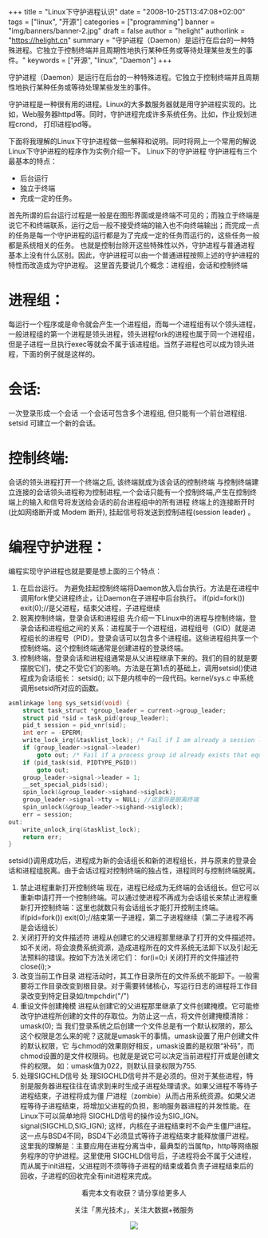 +++
title = "Linux下守护进程认识"
date = "2008-10-25T13:47:08+02:00"
tags = ["linux", "开源"]
categories = ["programming"]
banner = "img/banners/banner-2.jpg"
draft = false
author = "helight"
authorlink = "https://helight.cn"
summary = "守护进程（Daemon）是运行在后台的一种特殊进程。它独立于控制终端并且周期性地执行某种任务或等待处理某些发生的事件。"
keywords = ["开源", "linux", "Daemon"]
+++

守护进程（Daemon）是运行在后台的一种特殊进程。它独立于控制终端并且周期性地执行某种任务或等待处理某些发生的事件。

守护进程是一种很有用的进程。Linux的大多数服务器就是用守护进程实现的。比如，Web服务器httpd等。同时，守护进程完成许多系统任务。比如，作业规划进程crond， 打印进程lpd等。

下面将我理解的Linux下守护进程做一些解释和说明。同时将网上一个常用的解说Linux下守护进程的程序作为实例介绍一下。 Linux下的守护进程 守护进程有三个最基本的特点：
* 后台运行
* 独立于终端
* 完成一定的任务。 

首先所谓的后台运行过程是一般是在图形界面或是终端不可见的；而独立于终端是说它不和终端联系，运行之后一般不接受终端的输入也不向终端输出；而完成一点的任务是每一个守护进程的运行都是为了完成一定的任务而运行的，这些任务一般都是系统相关的任务。 也就是控制台除开这些特殊性以外，守护进程与普通进程基本上没有什么区别。因此，守护进程可以由一个普通进程按照上述的守护进程的特性而改造成为守护进程。 这里首先要说几个概念：进程组，会话和控制终端 

# 进程组：

每运行一个程序或是命令就会产生一个进程组，而每一个进程组有以个领头进程，一般进程组的第一个进程是领头进程，领头进程fork的进程也属于同一个进程组，但是子进程一旦执行exec等就会不属于该进程组。当然子进程也可以成为领头进程，下面的例子就是这样的。 

# 会话:
一次登录形成一个会话 一个会话可包含多个进程组, 但只能有一个前台进程组. setsid 可建立一个新的会话。

# 控制终端:
会话的领头进程打开一个终端之后, 该终端就成为该会话的控制终端 与控制终端建立连接的会话领头进程称为控制进程,一个会话只能有一个控制终端,产生在控制终端上的输入和信号将发送给会话的前台进程组中的所有进程 终端上的连接断开时 (比如网络断开或 Modem 断开), 挂起信号将发送到控制进程(session leader) 。

# 编程守护进程： 
编程实现守护进程也就是要是想上面的三个特点： 
1. 在后台运行。 为避免挂起控制终端将Daemon放入后台执行。方法是在进程中调用fork使父进程终止，让Daemon在子进程中后台执行。 if(pid=fork()) exit(0);//是父进程，结束父进程，子进程继续 
2. 脱离控制终端，登录会话和进程组 先介绍一下Linux中的进程与控制终端，登录会话和进程组之间的关系：进程属于一个进程组，进程组号（GID）就是进程组长的进程号（PID）。登录会话可以包含多个进程组。这些进程组共享一个控制终端。这个控制终端通常是创建进程的登录终端。 
3. 控制终端，登录会话和进程组通常是从父进程继承下来的。我们的目的就是要摆脱它们，使之不受它们的影响。方法是在第1点的基础上，调用setsid()使进程成为会话组长： setsid(); 以下是内核中的一段代码。kernel/sys.c 中系统调用setsid所对应的函数。 
``` c
asmlinkage long sys_setsid(void) {
    struct task_struct *group_leader = current->group_leader; 
    struct pid *sid = task_pid(group_leader); 
    pid_t session = pid_vnr(sid); 
    int err = -EPERM; 
    write_lock_irq(&tasklist_lock); /* Fail if I am already a session leader */ 
    if (group_leader->signal->leader) 
        goto out; /* Fail if a process group id already exists that equals the * proposed session id. */ 
    if (pid_task(sid, PIDTYPE_PGID)) 
        goto out; 
    group_leader->signal->leader = 1; 
    __set_special_pids(sid); 
    spin_lock(&group_leader->sighand->siglock); 
    group_leader->signal->tty = NULL; //这里将是脱离终端 
    spin_unlock(&group_leader->sighand->siglock); 
    err = session; 
out: 
    write_unlock_irq(&tasklist_lock); 
    return err; 
}
```
setsid()调用成功后，进程成为新的会话组长和新的进程组长，并与原来的登录会话和进程组脱离。由于会话过程对控制终端的独占性，进程同时与控制终端脱离。 

1. 禁止进程重新打开控制终端 现在，进程已经成为无终端的会话组长。但它可以重新申请打开一个控制终端。可以通过使进程不再成为会话组长来禁止进程重新打开控制终端：这里也就数只有会话组长才能打开控制主终端。 if(pid=fork()) exit(0);//结束第一子进程，第二子进程继续（第二子进程不再是会话组长） 
2. 关闭打开的文件描述符 进程从创建它的父进程那里继承了打开的文件描述符。如不关闭，将会浪费系统资源，造成进程所在的文件系统无法卸下以及引起无法预料的错误。按如下方法关闭它们： for(i=0;i 关闭打开的文件描述符close(i);> 
3. 改变当前工作目录 进程活动时，其工作目录所在的文件系统不能卸下。一般需要将工作目录改变到根目录。对于需要转储核心，写运行日志的进程将工作目录改变到特定目录如/tmpchdir(\"/\") 
4. 重设文件创建掩模 进程从创建它的父进程那里继承了文件创建掩模。它可能修改守护进程所创建的文件的存取位。为防止这一点，将文件创建掩模清除：umask(0); 当 我们登录系统之后创建一个文件总是有一个默认权限的，那么这个权限是怎么来的呢？这就是umask干的事情。umask设置了用户创建文件的默认权限，它 与chmod的效果刚好相反，umask设置的是权限“补码”，而chmod设置的是文件权限码。也就是是说它可以决定当前进程打开或是创建文件的权限。 如：umask值为022，则默认目录权限为755. 
5. 处理SIGCHLD信号 处 理SIGCHLD信号并不是必须的。但对于某些进程，特别是服务器进程往往在请求到来时生成子进程处理请求。如果父进程不等待子进程结束，子进程将成为僵 尸进程（zombie）从而占用系统资源。如果父进程等待子进程结束，将增加父进程的负担，影响服务器进程的并发性能。在Linux下可以简单地将 SIGCHLD信号的操作设为SIG_IGN。 signal(SIGCHLD,SIG_IGN); 这样，内核在子进程结束时不会产生僵尸进程。这一点与BSD4不同，BSD4下必须显式等待子进程结束才能释放僵尸进程。 这里我的理解是：主要应用在进程分离当中，最典型的当属ftp，http等网络服务程序的守护进程。这里使用 SIGCHLD信号后，子进程将会不属于父进程，而从属于init进程，父进程则不须等待子进程的结束或着负责子进程结束后的回收，子进程的回收完全有init进程来完成。

<center>
看完本文有收获？请分享给更多人<br>

关注「黑光技术」，关注大数据+微服务<br>

![](/img/qrcode_helight_tech.jpg)
</center>

